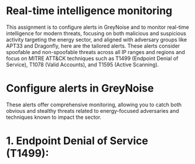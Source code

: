 # Real-time intelligence monitoring

This assignment is to configure alerts in GreyNoise  and to monitor real-time intelligence for modern threats, focusing on both malicious and suspicious activity targeting the energy sector, and aligned with adversary groups like APT33 and Dragonfly, here are the tailored alerts. These alerts consider spoofable and non-spoofable threats across all IP ranges and regions and focus on MITRE ATT&CK techniques such as T1499 (Endpoint Denial of Service), T1078 (Valid Accounts), and T1595 (Active Scanning).

# Configure alerts in GreyNoise
These alerts offer comprehensive monitoring, allowing you to catch both obvious and stealthy threats related to energy-focused adversaries and techniques known to impact the sector.

# 1. Endpoint Denial of Service (T1499):
